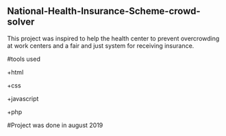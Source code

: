 ## National-Health-Insurance-Scheme-crowd-solver
This project was inspired to help the health center to prevent overcrowding at work centers and a fair and just system for receiving insurance.

#tools used 

+html

+css

+javascript

+php

#Project was done in august 2019
